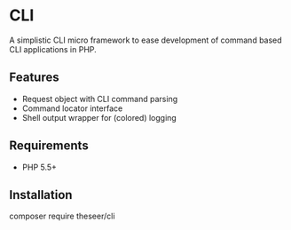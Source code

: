 # CLI

A simplistic CLI micro framework to ease development of command based CLI applications in PHP.

## Features

* Request object with CLI command parsing
* Command locator interface
* Shell output wrapper for (colored) logging

## Requirements

* PHP 5.5+

## Installation

composer require theseer/cli

